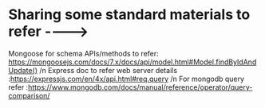 # Sharing some standard materials to refer ---->
  Mongoose for schema APIs/methods to refer: https://mongoosejs.com/docs/7.x/docs/api/model.html#Model.findByIdAndUpdate() /n
  Express doc to refer web server details :https://expressjs.com/en/4x/api.html#req.query /n
  For mongodb query refer :https://www.mongodb.com/docs/manual/reference/operator/query-comparison/
